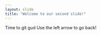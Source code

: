 ```yaml
---
layout: slide
title: "Welcome to our second slide!"
---
```

Time to git gud
Use the left arrow to go back!
